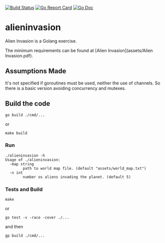[![Build Status](https://circleci.com/gh/lucasdss/alieninvasion/tree/master.svg?style=svg)](https://circleci.com/gh/lucasdss/alieninvasion/tree/master)
[![Go Report Card](https://goreportcard.com/badge/github.com/lucasdss/alieninvasion)](https://goreportcard.com/report/github.com/lucasdss/alieninvasion)
[![Go Doc](https://godoc.org/github.com/lucasdss/alieninvasion?status.svg)](https://godoc.org/github.com/lucasdss/alieninvasion)

# alieninvasion

Alien Invasion is a Golang exercise.

The minimum requirements can be found at [Alien Invasion](assets/Alien Invasion.pdf).

## Assumptions Made

It's not specified if goroutines must be used, neither the use of channels.
So there is a basic version avoiding concurrency and mutexes.


## Build the code

`go build ./cmd/...` 

or

`make build`


### Run

```
./alieninvasion -h
Usage of ./alieninvasion:
  -map string
        path to world map file. (default "assets/world_map.txt")
  -n int
        number os aliens invading the planet. (default 5)
```

### Tests and Build

`make`

or

`go test -v -race -cover ./...`

and then

`gp build ./cmd/...`
